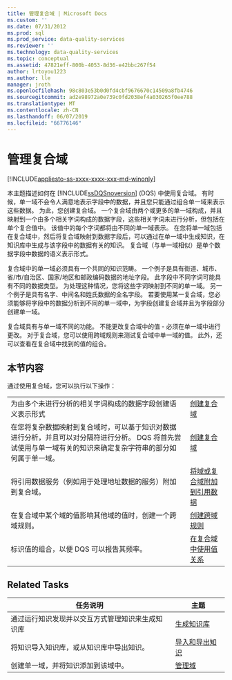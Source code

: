 ```yaml
---
title: 管理复合域 | Microsoft Docs
ms.custom: ''
ms.date: 07/31/2012
ms.prod: sql
ms.prod_service: data-quality-services
ms.reviewer: ''
ms.technology: data-quality-services
ms.topic: conceptual
ms.assetid: 47821eff-800b-4053-8d36-e42bbc267f54
author: lrtoyou1223
ms.author: lle
manager: jroth
ms.openlocfilehash: 98c803e53b0d0fd4cbf9676670c14509a8fb4746
ms.sourcegitcommit: ad2e98972a0e739c0fd2038ef4a030265f0ee788
ms.translationtype: MT
ms.contentlocale: zh-CN
ms.lasthandoff: 06/07/2019
ms.locfileid: "66776146"
---
```

# <a name="managing-a-composite-domain"></a>管理复合域

[!INCLUDE[appliesto-ss-xxxx-xxxx-xxx-md-winonly](../includes/appliesto-ss-xxxx-xxxx-xxx-md-winonly.md)]

  本主题描述如何在 [!INCLUDE[ssDQSnoversion](../includes/ssdqsnoversion-md.md)] (DQS) 中使用复合域。 有时候，单一域不会令人满意地表示字段中的数据，并且您只能通过组合单一域来表示这些数据。 为此，您创建复合域。 一个复合域由两个或更多的单一域构成，并且映射到一个由多个相关字词构成的数据字段，这些相关字词未进行分析，但包括在单个复合值中。 该值中的每个字词都将由不同的单一域表示。 在您将单一域包括在复合域中，然后将复合域映射到数据字段后，可以通过在单一域中生成知识，在知识库中生成与该字段中的数据有关的知识。 复合域（与单一域相似）是单个数据字段中数据的语义表示形式。  
  
 复合域中的单一域必须具有一个共同的知识范畴。 一个例子是具有街道、城市、省/市/自治区、国家/地区和邮政编码数据的地址字段。 此字段中不同字词可能具有不同的数据类型。 为处理这种情况，您将这些字词映射到不同的单一域。 另一个例子是具有名字、中间名和姓氏数据的全名字段。 若要使用某一复合域，您必须能够将字段中的数据分析到不同的单一域中，为字段创建复合域并且为字段部分创建单一域。  
  
 复合域具有与单一域不同的功能。 不能更改复合域中的值 - 必须在单一域中进行更改。 对于复合域，您可以使用跨域规则来测试复合域中单一域的值。 此外，还可以查看在复合域中找到的值的组合。  
  
## <a name="in-this-section"></a>本节内容  
 通过使用复合域，您可以执行以下操作：  
  
|||  
|-|-|  
|为由多个未进行分析的相关字词构成的数据字段创建语义表示形式|[创建复合域](../data-quality-services/create-a-composite-domain.md)|  
|在您将复杂数据映射到复合域时，可以基于知识对数据进行分析，并且可以对分隔符进行分析。 DQS 将首先尝试使用与单一域有关的知识来确定复杂字符串的部分如何属于单一域。|[创建复合域](../data-quality-services/create-a-composite-domain.md)|  
|将引用数据服务（例如用于处理地址数据的服务）附加到复合域。|[将域或复合域附加到引用数据](../data-quality-services/attach-domain-or-composite-domain-to-reference-data.md)|  
|在复合域中某个域的值影响其他域的值时，创建一个跨域规则。|[创建跨域规则](../data-quality-services/create-a-cross-domain-rule.md)|  
|标识值的组合，以便 DQS 可以报告其频率。|[在复合域中使用值关系](../data-quality-services/use-value-relations-in-a-composite-domain.md)|  
  
## <a name="related-tasks"></a>Related Tasks  
  
|任务说明|主题|  
|----------------------|-----------|  
|通过运行知识发现并以交互方式管理知识来生成知识库|[生成知识库](../data-quality-services/building-a-knowledge-base.md)|  
|将知识导入知识库，或从知识库中导出知识。|[导入和导出知识](../data-quality-services/importing-and-exporting-knowledge.md)|  
|创建单一域，并将知识添加到该域中。|[管理域](../data-quality-services/managing-a-domain.md)|  
  
  
